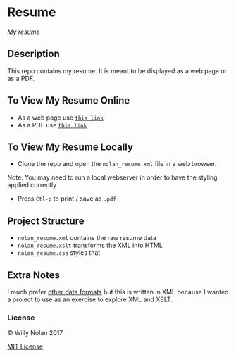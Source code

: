 # Resume
*My resume*

## Description
This repo contains my resume. It is meant to be displayed as a web page or as a PDF.

## To View My Resume Online
- As a web page use [`this link`](https://resume.willynolan.com/nolan_resume.xml)
- As a PDF use [`this link`](https://resume.willynolan.com)

## To View My Resume Locally
- Clone the repo and open the `nolan_resume.xml` file in a web browser. 

Note: You may need to run a local webserver in order to have the styling applied correctly

- Press `Ctl-p` to print / save as `.pdf`

## Project Structure
- `nolan_resume.xml` contains the raw resume data
- `nolan_resume.xslt` transforms the XML into HTML 
- `nolan_resume.css` styles that

## Extra Notes
I much prefer [other data formats](https://www.json.org/) but this is written in XML because I wanted a project to use as an exercise to explore XML and XSLT.

### License
:copyright: Willy Nolan 2017

[MIT License](LICENSE.txt)
